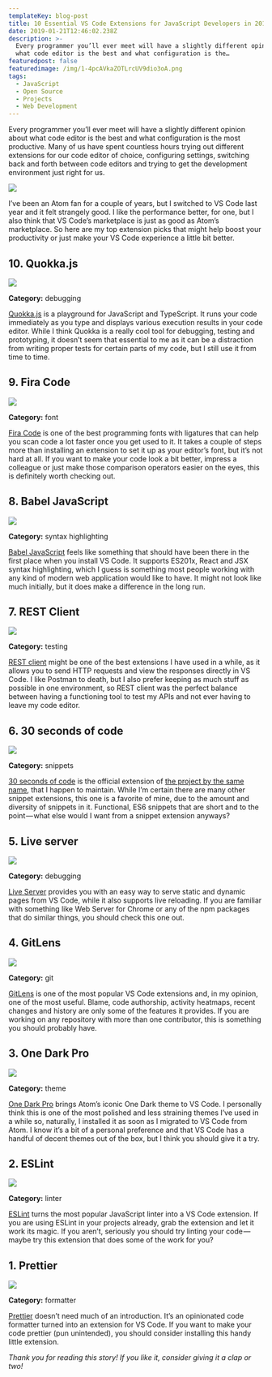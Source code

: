 ```yaml
---
templateKey: blog-post
title: 10 Essential VS Code Extensions for JavaScript Developers in 2019
date: 2019-01-21T12:46:02.238Z
description: >-
  Every programmer you’ll ever meet will have a slightly different opinion about
  what code editor is the best and what configuration is the…
featuredpost: false
featuredimage: /img/1-4pcAVkaZOTLrcUV9dio3oA.png
tags:
  - JavaScript
  - Open Source
  - Projects
  - Web Development
---
```


Every programmer you’ll ever meet will have a slightly different opinion about what code editor is the best and what configuration is the most productive. Many of us have spent countless hours trying out different extensions for our code editor of choice, configuring settings, switching back and forth between code editors and trying to get the development environment just right for us.

![](/img/1-4pcAVkaZOTLrcUV9dio3oA.png)

I’ve been an Atom fan for a couple of years, but I switched to VS Code last year and it felt strangely good. I like the performance better, for one, but I also think that VS Code’s marketplace is just as good as Atom’s marketplace. So here are my top extension picks that might help boost your productivity or just make your VS Code experience a little bit better.

## 10\. Quokka.js

![](/img/1-ukcsChGYEreBhhAksiYceA.gif)

**Category:** debugging

[Quokka.js](https://marketplace.visualstudio.com/items?itemName=WallabyJs.quokka-vscode) is a playground for JavaScript and TypeScript. It runs your code immediately as you type and displays various execution results in your code editor. While I think Quokka is a really cool tool for debugging, testing and prototyping, it doesn’t seem that essential to me as it can be a distraction from writing proper tests for certain parts of my code, but I still use it from time to time.

## 9\. Fira Code

![](/img/1-fGjwx7xChq1pWnXrTPToiw.gif)

**Category:** font

[Fira Code](https://github.com/tonsky/FiraCode) is one of the best programming fonts with ligatures that can help you scan code a lot faster once you get used to it. It takes a couple of steps more than installing an extension to set it up as your editor’s font, but it’s not hard at all. If you want to make your code look a bit better, impress a colleague or just make those comparison operators easier on the eyes, this is definitely worth checking out.

## 8\. Babel JavaScript

![](/img/1-n_0W--YdYAunT4f9_r6zeg.png)

**Category:** syntax highlighting

[Babel JavaScript](https://marketplace.visualstudio.com/items?itemName=mgmcdermott.vscode-language-babel) feels like something that should have been there in the first place when you install VS Code. It supports ES201x, React and JSX syntax highlighting, which I guess is something most people working with any kind of modern web application would like to have. It might not look like much initially, but it does make a difference in the long run.

## 7\. REST Client

![](/img/1-Nsl7NFn1PPAcbJa4TApBhw.gif)

**Category:** testing

[REST client](https://marketplace.visualstudio.com/items?itemName=humao.rest-client) might be one of the best extensions I have used in a while, as it allows you to send HTTP requests and view the responses directly in VS Code. I like Postman to death, but I also prefer keeping as much stuff as possible in one environment, so REST client was the perfect balance between having a functioning tool to test my APIs and not ever having to leave my code editor.

## 6\. 30 seconds of code

![](/img/1-ifyuMqYzsEmWFmS9YoNUhg.png)

**Category:** snippets

[30 seconds of code](https://marketplace.visualstudio.com/items?itemName=30-seconds.30-seconds-of-code) is the official extension of [the project by the same name](https://github.com/30-seconds/30-seconds-of-code), that I happen to maintain. While I’m certain there are many other snippet extensions, this one is a favorite of mine, due to the amount and diversity of snippets in it. Functional, ES6 snippets that are short and to the point — what else would I want from a snippet extension anyways?

## 5\. Live server

![](/img/1-1op8CnEqhDnWByewa-aFrQ.gif)

**Category:** debugging

[Live Server](https://marketplace.visualstudio.com/items?itemName=ritwickdey.LiveServer) provides you with an easy way to serve static and dynamic pages from VS Code, while it also supports live reloading. If you are familiar with something like Web Server for Chrome or any of the npm packages that do similar things, you should check this one out.

## 4\. GitLens

![](/img/1-DS2aWPI70ydDx4WHkkiJVQ.gif)

**Category:** git

[GitLens](https://marketplace.visualstudio.com/items?itemName=eamodio.gitlens) is one of the most popular VS Code extensions and, in my opinion, one of the most useful. Blame, code authorship, activity heatmaps, recent changes and history are only some of the features it provides. If you are working on any repository with more than one contributor, this is something you should probably have.

## 3\. One Dark Pro

![](/img/1-zRbhWI-boxkiX8fGUE2QUg.jpeg)

**Category:** theme

[One Dark Pro](https://marketplace.visualstudio.com/items?itemName=zhuangtongfa.Material-theme) brings Atom’s iconic One Dark theme to VS Code. I personally think this is one of the most polished and less straining themes I’ve used in a while so, naturally, I installed it as soon as I migrated to VS Code from Atom. I know it’s a bit of a personal preference and that VS Code has a handful of decent themes out of the box, but I think you should give it a try.

## 2\. ESLint

![](/img/1-z4Smup9WrTk7CjkGlULPWg.png)

**Category:** linter

[ESLint](https://marketplace.visualstudio.com/items?itemName=dbaeumer.vscode-eslint) turns the most popular JavaScript linter into a VS Code extension. If you are using ESLint in your projects already, grab the extension and let it work its magic. If you aren’t, seriously you should try linting your code — maybe try this extension that does some of the work for you?

## 1\. Prettier

![](/img/1-Czt6k25Gh9S2yivMDgp0UA.png)

**Category:** formatter

[Prettier](https://marketplace.visualstudio.com/items?itemName=esbenp.prettier-vscode) doesn’t need much of an introduction. It’s an opinionated code formatter turned into an extension for VS Code. If you want to make your code prettier (pun unintended), you should consider installing this handy little extension.

_Thank you for reading this story! If you like it, consider giving it a clap or two!_